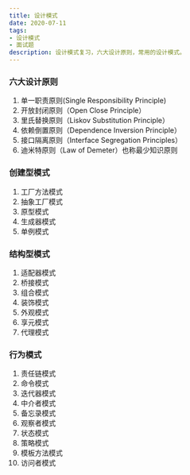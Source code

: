 ```yaml
---
title: 设计模式
date: 2020-07-11
tags: 
- 设计模式
- 面试题
description: 设计模式复习，六大设计原则，常用的设计模式。
---
```


### 六大设计原则

1. 单一职责原则(Single Responsibility Principle)
2. 开放封闭原则（Open Close Principle）
3. 里氏替换原则（Liskov Substitution Principle）
4. 依赖倒置原则（Dependence Inversion Principle）
5. 接口隔离原则（Interface Segregation Principles）
6. 迪米特原则（Law of Demeter）也称最少知识原则

### 创建型模式

1. 工厂方法模式
2. 抽象工厂模式
3. 原型模式
4. 生成器模式
5. 单例模式

### 结构型模式

1. 适配器模式
2. 桥接模式
3. 组合模式
4. 装饰模式
5. 外观模式
6. 享元模式
7. 代理模式

### 行为模式

1. 责任链模式
2. 命令模式
3. 迭代器模式
4. 中介者模式
5. 备忘录模式
6. 观察者模式
7. 状态模式
8. 策略模式
9. 模板方法模式
10. 访问者模式

